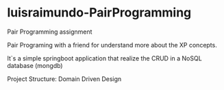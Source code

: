# luisraimundo-PairProgramming

Pair Programming assignment

Pair Programing with a friend for understand more about the XP concepts.

It`s a simple springboot application that realize the CRUD in a NoSQL database (mongdb)

Project Structure: Domain Driven Design


